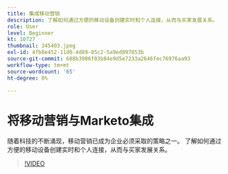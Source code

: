 ```yaml
---
title: 集成移动营销
description: 了解如何通过方便的移动设备创建实时和个人连接，从而与买家发展关系。
role: User
level: Beginner
kt: 10727
thumbnail: 345403.jpeg
exl-id: 4fb8e452-11d0-4d89-85c2-5a9ed097853b
source-git-commit: 688b3906f03b84e9d5e7233a2646fec76976aa93
workflow-type: tm+mt
source-wordcount: '65'
ht-degree: 0%

---
```


# 将移动营销与Marketo集成

随着科技的不断涌现，移动营销已成为企业必须采取的策略之一。 了解如何通过方便的移动设备创建实时和个人连接，从而与买家发展关系。

>[!VIDEO](https://video.tv.adobe.com/v/345403/?quality=12&learn=on)
